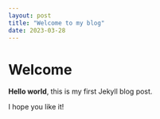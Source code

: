 ```yaml
---
layout: post
title: "Welcome to my blog"
date: 2023-03-28
---
```


# Welcome

**Hello world**, this is my first Jekyll blog post.

I hope you like it!
